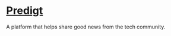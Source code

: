 # [Predigt](https://pluckyprecious.github.io)

A platform that helps share good news from the tech community.
